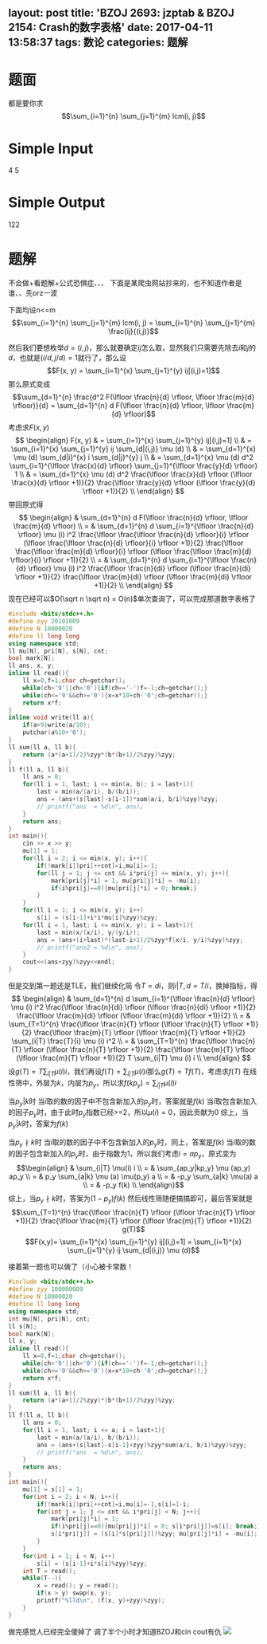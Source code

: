 layout: post
title: 'BZOJ 2693: jzptab & BZOJ 2154: Crash的数字表格'
date: 2017-04-11 13:58:37
tags: 数论
categories: 题解
---
# 题面
都是要你求
$$\sum_{i=1}^{n} \sum_{j=1}^{m} lcm(i, j)$$

# Simple Input
4 5

# Simple Output
122

# 题解
不会做+看题解+公式恐惧症、、、
下面是某爬虫网站抄来的，也不知道作者是谁、、先orz一波

下面均设n<=m
$$\sum_{i=1}^{n} \sum_{j=1}^{m} lcm(i, j) = \sum_{i=1}^{n} \sum_{j=1}^{m} \frac{ij}{(i,j)}$$

然后我们要想枚举$d=(i,j)$，那么就要确定$ij$怎么取，显然我们只需要先除去$i$和$j$的$d$，也就是$(i/d,j/d)=1$就行了，那么设
$$F(x, y) = \sum_{i=1}^{x} \sum_{j=1}^{y} ij[(i,j)=1]$$
那么原式变成
$$\sum_{d=1}^{n} \frac{d^2 F(\lfloor \frac{n}{d} \rfloor, \lfloor \frac{m}{d} \rfloor)}{d} = \sum_{d=1}^{n} d F(\lfloor \frac{n}{d} \rfloor, \lfloor \frac{m}{d} \rfloor)$$
考虑求$F(x,y)$
$$
\begin{align}
F(x, y) & = \sum_{i=1}^{x} \sum_{j=1}^{y} ij[(i,j)=1] \\
& = \sum_{i=1}^{x} \sum_{j=1}^{y} ij \sum_{d|(i,j)} \mu (d) \\
& = \sum_{d=1}^{x} \mu (d) \sum_{d|i}^{x} i \sum_{d|j}^{y} j \\
& = \sum_{d=1}^{x} \mu (d) d^2 \sum_{i=1}^{\lfloor \frac{x}{d} \rfloor} \sum_{j=1}^{\lfloor \frac{y}{d} \rfloor} 1 \\
& = \sum_{d=1}^{x} \mu (d) d^2 \frac{\lfloor \frac{x}{d} \rfloor (\lfloor \frac{x}{d} \rfloor +1)}{2} \frac{\lfloor \frac{y}{d} \rfloor (\lfloor \frac{y}{d} \rfloor +1)}{2} \\
\end{align}
$$
带回原式得
$$
\begin{align}
& \sum_{d=1}^{n} d F(\lfloor \frac{n}{d} \rfloor, \lfloor \frac{m}{d} \rfloor) \\
= & \sum_{d=1}^{n} d \sum_{i=1}^{\lfloor \frac{n}{d} \rfloor} \mu (i) i^2 \frac{\lfloor \frac{\lfloor \frac{n}{d} \rfloor}{i} \rfloor (\lfloor \frac{\lfloor \frac{n}{d} \rfloor}{i} \rfloor +1)}{2} \frac{\lfloor \frac{\lfloor \frac{m}{d} \rfloor}{i} \rfloor (\lfloor \frac{\lfloor \frac{m}{d} \rfloor}{i} \rfloor +1)}{2} \\
= & \sum_{d=1}^{n} d \sum_{i=1}^{\lfloor \frac{n}{d} \rfloor} \mu (i) i^2 \frac{\lfloor \frac{n}{di} \rfloor (\lfloor \frac{n}{di} \rfloor +1)}{2} \frac{\lfloor \frac{m}{di} \rfloor (\lfloor \frac{m}{di} \rfloor +1)}{2} \\
\end{align}
$$
现在已经可以$O(\sqrt n \sqrt n) = O(n)$单次查询了，可以完成那道数字表格了
```cpp
#include <bits/stdc++.h>
#define zyy 20101009
#define N 10000020
#define ll long long
using namespace std;
ll mu[N], pri[N], s[N], cnt;
bool mark[N];
ll ans, x, y;
inline ll read(){
	ll x=0,f=1;char ch=getchar();
	while(ch>'9'||ch<'0'){if(ch=='-')f=-1;ch=getchar();}
	while(ch<='9'&&ch>='0'){x=x*10+ch-'0';ch=getchar();}
	return x*f;
}
inline void write(ll a){
	if(a>9)write(a/10);
	putchar(a%10+'0');
}
ll sum(ll a, ll b){
	return (a*(a+1)/2)%zyy*(b*(b+1)/2%zyy)%zyy;
}
ll f(ll a, ll b){
	ll ans = 0;
	for(ll i = 1, last; i <= min(a, b); i = last+1){
		last = min(a/(a/i), b/(b/i));
		ans = (ans+(s[last]-s[i-1])*sum(a/i, b/i)%zyy)%zyy;
		// printf("ans  = %d\n", ans);
	}
	return ans;
}
int main(){
	cin >> x >> y;
	mu[1] = 1;
	for(ll i = 2; i <= min(x, y); i++){
		if(!mark[i])pri[++cnt]=i,mu[i]=-1;
		for(ll j = 1; j <= cnt && i*pri[j] <= min(x, y); j++){
			mark[pri[j]*i] = 1, mu[pri[j]*i] = -mu[i];
			if(i%pri[j]==0){mu[pri[j]*i] = 0; break;}
		}
	}
	for(ll i = 1; i <= min(x, y); i++)
		s[i] = (s[i-1]+i*i*mu[i]%zyy)%zyy;
	for(ll i = 1, last; i <= min(x, y); i = last+1){
		last = min(x/(x/i), y/(y/i));
		ans = (ans+(i+last)*(last-i+1)/2%zyy*f(x/i, y/i)%zyy)%zyy;
		// printf("ans2 = %d\n", ans);
	}
	cout<<(ans+zyy)%zyy<<endl;
}
```
但是交到第一题还是TLE，我们继续化简
令$T = di$，则$i|T,d = T/i$，换掉指标，得
$$
\begin{align}
& \sum_{d=1}^{n} d \sum_{i=1}^{\lfloor \frac{n}{d} \rfloor} \mu (i) i^2 \frac{\lfloor \frac{n}{di} \rfloor (\lfloor \frac{n}{di} \rfloor +1)}{2} \frac{\lfloor \frac{m}{di} \rfloor (\lfloor \frac{m}{di} \rfloor +1)}{2} \\
= &
\sum_{T=1}^{n} \frac{\lfloor \frac{n}{T} \rfloor (\lfloor \frac{n}{T} \rfloor +1)}{2} \frac{\lfloor \frac{m}{T} \rfloor (\lfloor \frac{m}{T} \rfloor +1)}{2} \sum_{i|T} \frac{T}{i} \mu (i) i^2 \\
= & \sum_{T=1}^{n} \frac{\lfloor \frac{n}{T} \rfloor (\lfloor \frac{n}{T} \rfloor +1)}{2} \frac{\lfloor \frac{m}{T} \rfloor (\lfloor \frac{m}{T} \rfloor +1)}{2} T \sum_{i|T} \mu (i) i \\
\end{align}
$$
设$g(T)=T \sum_{i|T} \mu (i) i$，我们再设$f(T)=\sum_{i|T} \mu (i) i$那么$g(T)=Tf(T)$，考虑求$f(T)$
在线性筛中，外层为$k$，内层为$p_y$，所以求$f(kp_y)=\sum_{i|T} \mu(i) i$

当$p_y|k$时
当$i$取的数的因子中不包含新加入的$p_y$时，答案就是$f(k)$
当$i$取包含新加入的因子$p_y$时，由于此时$p_y$指数已经>=2，所以$\mu (i)=0$，因此贡献为0
综上，当$p_y|k$时，答案为$f(k)$

当$p_y∤k$时
当$i$取的数的因子中不包含新加入的$p_y$时，同上，答案是$f(k)$
当$i$取的数的因子包含新加入的$p_y$时，由于指数为1，所以我们考虑$i=ap_y$，原式变为
$$\begin{align}
& \sum_{i|T} \mu(i) i \\
= & \sum_{ap_y|kp_y} \mu (ap_y) ap_y \\
= & p_y \sum_{a|k} \mu (a) \mu(p_y) a \\
= & -p_y \sum_{a|k} \mu(a) a \\
= & -p_y f(k) \\
\end{align}$$
综上，当$p_y∤k$时，答案为$(1−p_y)f(k)$
然后线性筛随便搞搞即可，最后答案就是
$$\sum_{T=1}^{n} \frac{\lfloor \frac{n}{T} \rfloor (\lfloor \frac{n}{T} \rfloor +1)}{2} \frac{\lfloor \frac{m}{T} \rfloor (\lfloor \frac{m}{T} \rfloor +1)}{2} g(T)$$
$$F(x,y)= \sum_{i=1}^{x} \sum_{j=1}^{y} ij[(i,j)=1] = \sum_{i=1}^{x} \sum_{j=1}^{y} ij \sum_{d|(i,j)} \mu (d)$$

接着第一题也可以做了（小心被卡常数！
```cpp
#include <bits/stdc++.h>
#define zyy 100000009
#define N 10000020
#define ll long long
using namespace std;
int mu[N], pri[N], cnt;
ll s[N];
bool mark[N];
ll x, y;
inline ll read(){
	ll x=0,f=1;char ch=getchar();
	while(ch>'9'||ch<'0'){if(ch=='-')f=-1;ch=getchar();}
	while(ch<='9'&&ch>='0'){x=x*10+ch-'0';ch=getchar();}
	return x*f;
}
ll sum(ll a, ll b){
	return (a*(a+1)/2%zyy)*(b*(b+1)/2%zyy)%zyy;
}
ll f(ll a, ll b){
	ll ans = 0;
	for(ll i = 1, last; i <= a; i = last+1){
		last = min(a/(a/i), b/(b/i));
		ans = (ans+(s[last]-s[i-1]+zyy)%zyy*sum(a/i, b/i)%zyy)%zyy;
		// printf("ans  = %d\n", ans);
	}
	return ans;
}
int main(){
	mu[1] = s[1] = 1;
	for(int i = 2; i < N; i++){
		if(!mark[i])pri[++cnt]=i,mu[i]=-1,s[i]=1-i;
		for(int j = 1; j <= cnt && i*pri[j] < N; j++){
			mark[pri[j]*i] = 1;
			if(i%pri[j]==0){mu[pri[j]*i] = 0; s[i*pri[j]]=s[i]; break;}
			s[i*pri[j]] = (s[i]*s[pri[j]])%zyy; mu[pri[j]*i] = -mu[i];
		}
	}
	for(int i = 1; i < N; i++)
		s[i] = (s[i-1]+i*s[i]%zyy)%zyy;
	int T = read();
	while(T--){
		x = read(); y = read();
		if(x > y) swap(x, y);
		printf("%lld\n", (f(x, y)+zyy)%zyy);
	}
}
```
做完感觉人已经完全傻掉了
调了半个小时才知道BZOJ和cin cout有仇
<img src="https://swwind.github.io/img/haipa.png"/>
